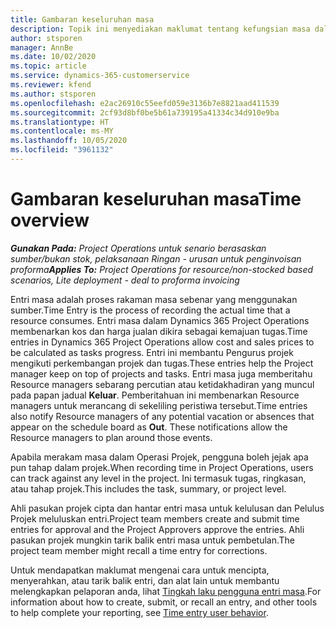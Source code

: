 ```yaml
---
title: Gambaran keseluruhan masa
description: Topik ini menyediakan maklumat tentang kefungsian masa dalam Dynamics 365 Project Operations.
author: stsporen
manager: AnnBe
ms.date: 10/02/2020
ms.topic: article
ms.service: dynamics-365-customerservice
ms.reviewer: kfend
ms.author: stsporen
ms.openlocfilehash: e2ac26910c55eefd059e3136b7e8821aad411539
ms.sourcegitcommit: 2cf93d8bf0be5b61a739195a41334c34d910e9ba
ms.translationtype: HT
ms.contentlocale: ms-MY
ms.lasthandoff: 10/05/2020
ms.locfileid: "3961132"
---
```

# <a name="time-overview"></a><span data-ttu-id="fa287-103">Gambaran keseluruhan masa</span><span class="sxs-lookup"><span data-stu-id="fa287-103">Time overview</span></span>

<span data-ttu-id="fa287-104">_**Gunakan Pada:** Project Operations untuk senario berasaskan sumber/bukan stok, pelaksanaan Ringan - urusan untuk penginvoisan proforma_</span><span class="sxs-lookup"><span data-stu-id="fa287-104">_**Applies To:** Project Operations for resource/non-stocked based scenarios, Lite deployment - deal to proforma invoicing_</span></span>

<span data-ttu-id="fa287-105">Entri masa adalah proses rakaman masa sebenar yang menggunakan sumber.</span><span class="sxs-lookup"><span data-stu-id="fa287-105">Time Entry is the process of recording the actual time that a resource consumes.</span></span> <span data-ttu-id="fa287-106">Entri masa dalam Dynamics 365 Project Operations membenarkan kos dan harga jualan dikira sebagai kemajuan tugas.</span><span class="sxs-lookup"><span data-stu-id="fa287-106">Time entries in Dynamics 365 Project Operations allow cost and sales prices to be calculated as tasks progress.</span></span> <span data-ttu-id="fa287-107">Entri ini membantu Pengurus projek mengikuti perkembangan projek dan tugas.</span><span class="sxs-lookup"><span data-stu-id="fa287-107">These entries help the Project manager keep on top of projects and tasks.</span></span> <span data-ttu-id="fa287-108">Entri masa juga memberitahu Resource managers sebarang percutian atau ketidakhadiran yang muncul pada papan jadual **Keluar**. Pemberitahuan ini membenarkan Resource managers untuk merancang di sekeliling peristiwa tersebut.</span><span class="sxs-lookup"><span data-stu-id="fa287-108">Time entries also notify Resource managers of any potential vacation or absences that appear on the schedule board as **Out**. These notifications allow the Resource managers to plan around those events.</span></span>

<span data-ttu-id="fa287-109">Apabila merakam masa dalam Operasi Projek, pengguna boleh jejak apa pun tahap dalam projek.</span><span class="sxs-lookup"><span data-stu-id="fa287-109">When recording time in Project Operations, users can track against any level in the project.</span></span> <span data-ttu-id="fa287-110">Ini termasuk tugas, ringkasan, atau tahap projek.</span><span class="sxs-lookup"><span data-stu-id="fa287-110">This includes the task, summary, or project level.</span></span>

<span data-ttu-id="fa287-111">Ahli pasukan projek cipta dan hantar entri masa untuk kelulusan dan Pelulus Projek meluluskan entri.</span><span class="sxs-lookup"><span data-stu-id="fa287-111">Project team members create and submit time entries for approval and the Project Approvers approve the entries.</span></span> <span data-ttu-id="fa287-112">Ahli pasukan projek mungkin tarik balik entri masa untuk pembetulan.</span><span class="sxs-lookup"><span data-stu-id="fa287-112">The project team member might recall a time entry for corrections.</span></span>

<span data-ttu-id="fa287-113">Untuk mendapatkan maklumat mengenai cara untuk mencipta, menyerahkan, atau tarik balik entri, dan alat lain untuk membantu melengkapkan pelaporan anda, lihat [Tingkah laku pengguna entri masa](ui-behavior-time.md).</span><span class="sxs-lookup"><span data-stu-id="fa287-113">For information about how to create, submit, or recall an entry, and other tools to help complete your reporting, see [Time entry user behavior](ui-behavior-time.md).</span></span>

